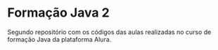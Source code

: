 # Formação Java 2
Segundo repositório com os códigos das aulas realizadas no curso de formação Java da plataforma Alura.
